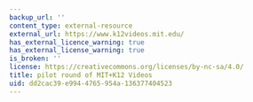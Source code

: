 ```yaml
---
backup_url: ''
content_type: external-resource
external_url: https://www.k12videos.mit.edu/
has_external_licence_warning: true
has_external_license_warning: true
is_broken: ''
license: https://creativecommons.org/licenses/by-nc-sa/4.0/
title: pilot round of MIT+K12 Videos
uid: dd2cac39-e994-4765-954a-136377404523
---
```

